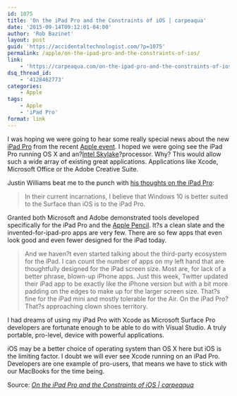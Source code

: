 ```yaml
---
id: 1075
title: 'On the iPad Pro and the Constraints of iOS | carpeaqua'
date: '2015-09-14T09:12:01-04:00'
author: 'Rob Bazinet'
layout: post
guid: 'https://accidentaltechnologist.com/?p=1075'
permalink: /apple/on-the-ipad-pro-and-the-constraints-of-ios/
link:
    - 'https://carpeaqua.com/on-the-ipad-pro-and-the-constraints-of-ios/'
dsq_thread_id:
    - '4128462773'
categories:
    - Apple
tags:
    - Apple
    - 'iPad Pro'
format: link
---
```


I was hoping we were going to hear some really special news about the new [iPad Pro](https://www.apple.com/ipad-pro/) from the recent [Apple event](https://www.apple.com/apple-events/september-2015/). I hoped we were going see the iPad Pro running OS X and an?[Intel Skylake](https://blogs.intel.com/technology/2015/09/our-best-processor-ever/)?processor. Why? This would allow such a wide array of existing great applications. Applications like Xcode, Microsoft Office or the Adobe Creative Suite.

Justin Williams beat me to the punch with [his thoughts on the iPad Pro](https://carpeaqua.com/on-the-ipad-pro-and-the-constraints-of-ios/):

> In their current incarnations, I believe that Windows 10 is better suited to the Surface than iOS is to the iPad Pro.

Granted both Microsoft and Adobe demonstrated tools developed specifically for the iPad Pro and the [Apple Pencil](https://www.apple.com/apple-pencil/). It?s a clean slate and the invented-for-ipad-pro apps are very few. There are so few apps that even look good and even fewer designed for the iPad today.

> And we haven?t even started talking about the third-party ecosystem for the iPad. I can count the number of apps on my left hand that are thoughtfully designed for the iPad screen size. Most are, for lack of a better phrase, blown-up iPhone apps. Just this week, Twitter updated their iPad app to be exactly like the iPhone version but with a bit more padding on the edges to make up for the larger screen size. That?s fine for the iPad mini and mostly tolerable for the Air. On the iPad Pro? That?s approaching clown shoes territory.

I had dreams of using my iPad Pro with Xcode as Microsoft Surface Pro developers are fortunate enough to be able to do with Visual Studio. A truly portable, pro-level, device with powerful applications.

iOS may be a better choice of operating system than OS X here but iOS is the limiting factor. I doubt we will ever see Xcode running on an iPad Pro. Developers are one example of pro-users, that means we have to stick with our MacBooks for the time being.

Source: *[On the iPad Pro and the Constraints of iOS | carpeaqua](https://carpeaqua.com/on-the-ipad-pro-and-the-constraints-of-ios/)*